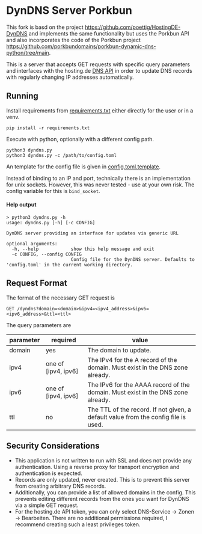# DynDNS Server Porkbun

This fork is basd on the project https://github.com/poettig/HostingDE-DynDNS and implements the same functionality but uses the Porkbun API and also incorporates the code of the Porkbun project https://github.com/porkbundomains/porkbun-dynamic-dns-python/tree/main.

This is a server that accepts GET requests with specific query parameters and interfaces with the hosting.de [DNS API](https://www.hosting.de/api/?json#updating-records-in-a-zone) in order to update DNS records with regularly changing IP addresses automatically.

## Running
Install requirements from [requirements.txt](requirements.txt) either directly for the user or in a venv.
```
pip install -r requirements.txt
```

Execute with python, optionally with a different config path.
```
python3 dyndns.py
python3 dyndns.py -c /path/to/config.toml
```

An template for the config file is given in [config.toml.template](config.toml.template).

Instead of binding to an IP and port, technically there is an implementation for unix sockets.
However, this was never tested - use at your own risk.
The config variable for this is `bind_socket`.

#### Help output
```
> python3 dyndns.py -h
usage: dyndns.py [-h] [-c CONFIG]

DynDNS server providing an interface for updates via generic URL

optional arguments:
  -h, --help            show this help message and exit
  -c CONFIG, --config CONFIG
                        Config file for the DynDNS server. Defaults to 'config.toml' in the current working directory.
```

## Request Format
The format of the necessary GET request is
```
GET /dyndns?domain=<domain>&ipv4=<ipv4_address>&ipv6=<ipv6_address>&ttl=<ttl>
```

The query parameters are

| parameter | required            | value                                                                              |
|-----------|---------------------|------------------------------------------------------------------------------------|
| domain    | yes                 | The domain to update.                                                              |
| ipv4      | one of [ipv4, ipv6] | The IPv4 for the A record of the domain. Must exist in the DNS zone already.       |
| ipv6      | one of [ipv4, ipv6] | The IPv6 for the AAAA record of the domain. Must exist in the DNS zone already.    |
| ttl       | no                  | The TTL of the record. If not given, a default value from the config file is used. |

## Security Considerations
* This application is not written to run with SSL and does not provide any authentication. Using a reverse proxy for transport encryption and authentication is expected.
* Records are only updated, never created. This is to prevent this server from creating arbitrary DNS records.
* Additionally, you can provide a list of allowed domains in the config. This prevents editing different records from the ones you want for DynDNS via a simple GET request.
* For the hosting.de API token, you can only select DNS-Service → Zonen → Bearbeiten. There are no additional permissions required, I recommend creating such a least privileges token.
